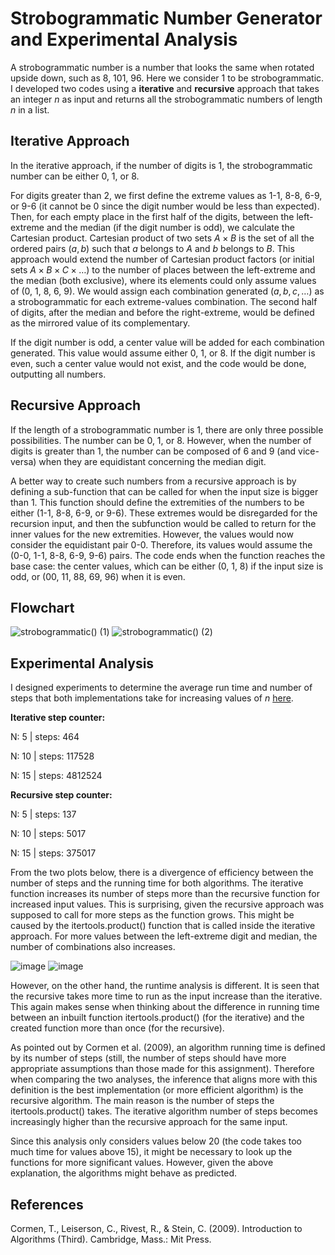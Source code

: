 # Strobogrammatic Number Generator and Experimental Analysis
A strobogrammatic number is a number that looks the same when rotated upside down, such as 8, 101, 96. Here we consider 1 to be strobogrammatic.
I developed two codes using a **iterative** and **recursive** approach that takes an integer _n_ as input and returns all the strobogrammatic numbers of length _n_ in a list.

## Iterative Approach

In the iterative approach, if the number of digits is 1, the strobogrammatic number can be either 0, 1, or 8. 

For digits greater than 2, we first define the extreme values as 1-1, 8-8, 6-9, or 9-6 (it cannot be 0 since the digit number would be less than expected). Then, for each empty place in the first half of the digits, between the left-extreme and the median (if the digit number is odd), we calculate the Cartesian product. Cartesian product of two sets $A \times B$ is the set of all the ordered pairs $(a, b)$ such that $a$ belongs to $A$ and $b$ belongs to $B$. This approach would extend the number of Cartesian product factors (or initial sets $A \times B \times C \times \dots$) to the number of places between the left-extreme and the median (both exclusive), where its elements could only assume values of (0, 1, 8, 6, 9). We would assign each combination generated $(a, b, c, \dots)$ as a strobogrammatic for each extreme-values combination. The second half of digits, after the median and before the right-extreme, would be defined as the mirrored value of its complementary. 

If the digit number is odd, a center value will be added for each combination generated. This value would assume either 0, 1, or 8. If the digit number is even, such a center value would not exist, and the code would be done, outputting all numbers.

## Recursive Approach

If the length of a strobogrammatic number is 1, there are only three possible possibilities. The number can be 0, 1, or 8. However, when the number of digits is greater than 1, the number can be composed of 6 and 9 (and vice-versa) when they are equidistant concerning the median digit.

A better way to create such numbers from a recursive approach is by defining a sub-function that can be called for when the input size is bigger than 1. This function should define the extremities of the numbers to be either (1-1, 8-8, 6-9, or 9-6). These extremes would be disregarded for the recursion input, and then the subfunction would be called to return for the inner values for the new extremities. However, the values would now consider the equidistant pair 0-0. Therefore, its values would assume the (0-0, 1-1, 8-8, 6-9, 9-6) pairs. The code ends when the function reaches the base case: the center values, which can be either (0, 1, 8) if the input size is odd, or (00, 11, 88, 69, 96) when it is even.

## Flowchart
![strobogrammatic() (1)](https://github.com/user-attachments/assets/d91b051b-54c7-41c9-bfdf-ee3d25b8eb33)
![strobogrammatic() (2)](https://github.com/user-attachments/assets/245a2443-aadd-4920-bf51-52462641de97)


## Experimental Analysis
I designed experiments to determine the average run time and number of steps that both implementations take for increasing values of $n$ [here](/strobogrammatic-generator/experimental-analysis.py).

**Iterative step counter:**

N: 5 | steps:  464

N: 10 | steps:  117528

N: 15 | steps:  4812524

**Recursive step counter:**

N: 5 | steps:  137

N: 10 | steps:  5017

N: 15 | steps:  375017

From the two plots below, there is a divergence of efficiency between the number of steps and the running time for both algorithms. The iterative function increases its number of steps more than the recursive function for increased input values. This is surprising, given the recursive approach was supposed to call for more steps as the function grows. This might be caused by the itertools.product() function that is called inside the iterative approach. For more values between the left-extreme digit and median, the number of combinations also increases. 

![image](https://github.com/user-attachments/assets/ca480040-6351-43c1-b31d-2feb23130eb3)
![image](https://github.com/user-attachments/assets/c97772fe-a28c-46f0-8ebe-e039ed6b2010)


However, on the other hand, the runtime analysis is different. It is seen that the recursive takes more time to run as the input increase than the iterative. This again makes sense when thinking about the difference in running time between an inbuilt function itertools.product() (for the iterative) and the created function more than once (for the recursive). 

As pointed out by Cormen et al. (2009), an algorithm running time is defined by its number of steps (still, the number of steps should have more appropriate assumptions than those made for this assignment). Therefore when comparing the two analyses, the inference that aligns more with this definition is the best implementation (or more efficient algorithm) is the recursive algorithm. The main reason is the number of steps the itertools.product() takes. The iterative algorithm number of steps becomes increasingly higher than the recursive approach for the same input.

Since this analysis only considers values below 20 (the code takes too much time for values above 15), it might be necessary to look up the functions for more significant values. However, given the above explanation, the algorithms might behave as predicted. 



## References
Cormen, T., Leiserson, C., Rivest, R., & Stein, C. (2009). Introduction to Algorithms (Third). Cambridge, Mass.: Mit Press.

